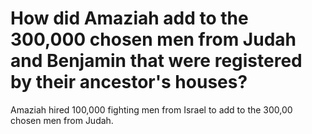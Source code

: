 # How did Amaziah add to the 300,000 chosen men from Judah and Benjamin that were registered by their ancestor's houses?

Amaziah hired 100,000 fighting men from Israel to add to the 300,00 chosen men from Judah. 